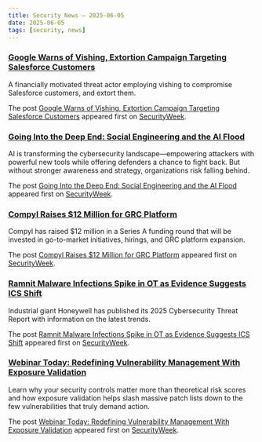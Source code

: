 ```yaml
---
title: Security News – 2025-06-05
date: 2025-06-05
tags: [security, news]
---
```


### [Google Warns of Vishing, Extortion Campaign Targeting Salesforce Customers](https://www.securityweek.com/google-warns-of-vishing-extortion-campaign-targeting-salesforce-customers/)

<p>A financially motivated threat actor employing vishing to compromise Salesforce customers, and extort them.</p>
<p>The post <a href="https://www.securityweek.com/google-warns-of-vishing-extortion-campaign-targeting-salesforce-customers/">Google Warns of Vishing, Extortion Campaign Targeting Salesforce Customers</a> appeared first on <a href="https://www.securityweek.com">SecurityWeek</a>.</p>

### [Going Into the Deep End: Social Engineering and the AI Flood](https://www.securityweek.com/going-into-the-deep-end-social-engineering-and-the-ai-flood/)

<p>AI is transforming the cybersecurity landscape—empowering attackers with powerful new tools while offering defenders a chance to fight back. But without stronger awareness and strategy, organizations risk falling behind.</p>
<p>The post <a href="https://www.securityweek.com/going-into-the-deep-end-social-engineering-and-the-ai-flood/">Going Into the Deep End: Social Engineering and the AI Flood</a> appeared first on <a href="https://www.securityweek.com">SecurityWeek</a>.</p>

### [Compyl Raises $12 Million for GRC Platform](https://www.securityweek.com/compyl-raises-12-million-for-grc-platform/)

<p>Compyl has raised $12 million in a Series A funding round that will be invested in go-to-market initiatives, hirings, and GRC platform expansion.</p>
<p>The post <a href="https://www.securityweek.com/compyl-raises-12-million-for-grc-platform/">Compyl Raises $12 Million for GRC Platform</a> appeared first on <a href="https://www.securityweek.com">SecurityWeek</a>.</p>

### [Ramnit Malware Infections Spike in OT as Evidence Suggests ICS Shift](https://www.securityweek.com/ramnit-malware-infections-spike-in-ot-as-evidence-suggests-ics-shift/)

<p>Industrial giant Honeywell has published its 2025 Cybersecurity Threat Report with information on the latest trends.</p>
<p>The post <a href="https://www.securityweek.com/ramnit-malware-infections-spike-in-ot-as-evidence-suggests-ics-shift/">Ramnit Malware Infections Spike in OT as Evidence Suggests ICS Shift</a> appeared first on <a href="https://www.securityweek.com">SecurityWeek</a>.</p>

### [Webinar Today: Redefining Vulnerability Management With Exposure Validation](https://www.securityweek.com/webinar-today-redefining-vulnerability-management-with-exposure-validation/)

<p>Learn why your security controls matter more than theoretical risk scores and how exposure validation helps slash massive patch lists down to the few vulnerabilities that truly demand action.</p>
<p>The post <a href="https://www.securityweek.com/webinar-today-redefining-vulnerability-management-with-exposure-validation/">Webinar Today: Redefining Vulnerability Management With Exposure Validation</a> appeared first on <a href="https://www.securityweek.com">SecurityWeek</a>.</p>


